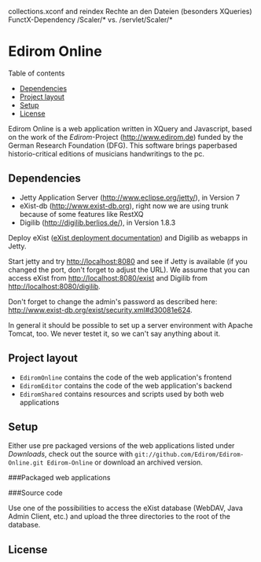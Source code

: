 collections.xconf and reindex
Rechte an den Dateien (besonders XQueries)
FunctX-Dependency
/Scaler/* vs. /servlet/Scaler/*



Edirom Online
=============

Table of contents

<ul>
	<li style="margin-top:0;margin-bottom:0;"><a href="#dependencies">Dependencies</a></li>
	<li style="margin-top:0;margin-bottom:0;"><a href="#projectlayout">Project layout</a></li>
	<li style="margin-top:0;margin-bottom:0;"><a href="#setup">Setup</a></li>
	<li style="margin-top:0;margin-bottom:0;"><a href="#license">License</a></li>
</ul>

Edirom Online is a web application written in XQuery and Javascript, based on the work of the _Edirom_-Project (<http://www.edirom.de>) funded by the German Research Foundation (DFG). This software brings paperbased historio-critical editions of musicians handwritings to the pc.

Dependencies
------------

* Jetty Application Server (<http://www.eclipse.org/jetty/>), in Version 7
* eXist-db (<http://www.exist-db.org>), right now we are using trunk because of some features like RestXQ
* Digilib (<http://digilib.berlios.de/>), in Version 1.8.3

Deploy eXist ([eXist deployment documentation](http://www.exist-db.org/exist/deployment.xml#d895e414)) and Digilib as webapps in Jetty.

Start jetty and try <http://localhost:8080> and see if Jetty is available (if you changed the port, don't forget to adjust the URL). We assume that you can access eXist from <http://localhost:8080/exist> and Digilib from <http://localhost:8080/digilib>.

Don't forget to change the admin's password as described here: <http://www.exist-db.org/exist/security.xml#d30081e624>.

In general it should be possible to set up a server environment with Apache Tomcat, too. We never testet it, so we can't say anything about it.

Project layout
--------------

* `EdiromOnline` contains the code of the web application's frontend
* `EdiromEditor` contains the code of the web application's backend
* `EdiromShared` contains resources and scripts used by both web applications

Setup
-----

Either use pre packaged versions of the web applications listed under _Downloads_, check out the source with `git://github.com/Edirom/Edirom-Online.git Edirom-Online` or download an archived version.

###Packaged web applications

###Source code

Use one of the possibilities to access the eXist database (WebDAV, Java Admin Client, etc.) and upload the three directories to the root of the database.

License
-------